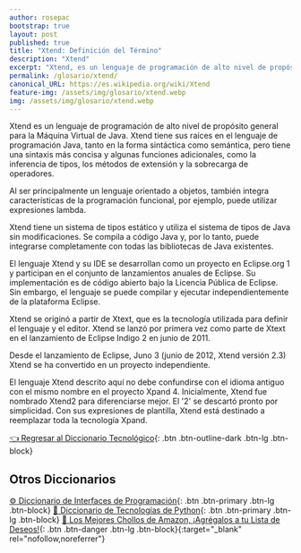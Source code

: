 ```yaml
---
author: rosepac
bootstrap: true
layout: post
published: true
title: "Xtend: Definición del Término"
description: "Xtend"
excerpt: "Xtend, es un lenguaje de programación de alto nivel de propósito general para la Máquina Virtual de Java."
permalink: /glosario/xtend/
canonical_URL: https://es.wikipedia.org/wiki/Xtend
feature-img: /assets/img/glosario/xtend.webp
img: /assets/img/glosario/xtend.webp
---
```


Xtend es un lenguaje de programación de alto nivel de propósito general para la Máquina Virtual de Java. Xtend tiene sus raíces en el lenguaje de programación Java, tanto en la forma sintáctica como semántica, pero tiene una sintaxis más concisa y algunas funciones adicionales, como la inferencia de tipos, los métodos de extensión y la sobrecarga de operadores.

Al ser principalmente un lenguaje orientado a objetos, también integra características de la programación funcional, por ejemplo, puede utilizar expresiones lambda.

Xtend tiene un sistema de tipos estático y utiliza el sistema de tipos de Java sin modificaciones. Se compila a código Java y, por lo tanto, puede integrarse completamente con todas las bibliotecas de Java existentes.

El lenguaje Xtend y su IDE se desarrollan como un proyecto en Eclipse.org 1​ y participan en el conjunto de lanzamientos anuales de Eclipse. Su implementación es de código abierto bajo la Licencia Pública de Eclipse. Sin embargo, el lenguaje se puede compilar y ejecutar independientemente de la plataforma Eclipse.

Xtend se originó a partir de Xtext, que es la tecnología utilizada para definir el lenguaje y el editor. Xtend se lanzó por primera vez como parte de Xtext en el lanzamiento de Eclipse Indigo 2​ en junio de 2011.

Desde el lanzamiento de Eclipse, Juno 3​ (junio de 2012, Xtend versión 2.3) Xtend se ha convertido en un proyecto independiente.

El lenguaje Xtend descrito aquí no debe confundirse con el idioma antiguo con el mismo nombre en el proyecto Xpand 4​. Inicialmente, Xtend fue nombrado Xtend2 para diferenciarse mejor. El '2' se descartó pronto por simplicidad. Con sus expresiones de plantilla, Xtend está destinado a reemplazar toda la tecnología Xpand.

[👈 Regresar al Diccionario Tecnológico](/glosario/){: .btn .btn-outline-dark .btn-lg .btn-block}

## Otros Diccionarios

[⚙ Diccionario de Interfaces de Programación](/glosario/completo-interfaces-programacion/){: .btn .btn-primary .btn-lg .btn-block}
[🐍 Diccionario de Tecnologías de Python](/glosario/completo-tecnologias-python/){: .btn .btn-primary .btn-lg .btn-block}
[🛒 Los Mejores Chollos de Amazon, ¡Agrégalos a tu Lista de Deseos!](https://www.amazon.es/shop/cibercursos "Los Mejores Chollos de Amazon, Ofertas Flash, Black Monday y Amazon Prime Day"){: .btn .btn-danger .btn-lg .btn-block}{:target="_blank" rel="nofollow,noreferrer"}
